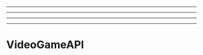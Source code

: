 --------------------------------------------------
----------------------------------------------------------------------------------------------------
----------------------------------------------------------------------------------------------------
-------------------------------------------------------
# VideoGameAPI
